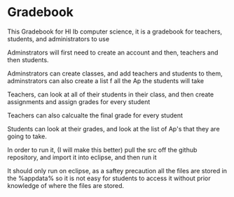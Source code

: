 # Gradebook
This Gradebook for Hl Ib computer science, it is a gradebook for teachers, students, and administrators to use


Adminstrators will first need to create an account and then, teachers and then students. 

Adminstrators can create classes, and add teachers and students to them, adminstrators can also create a list f all the Ap the students will take

Teachers, can look at all of their students in their class, and then create assignments and assign grades for every student

Teachers can also calcualte the final grade for every student

Students can look at their grades, and look at the list of Ap's that they are going to take.


In order to run it, (I will make this better) pull the src off the github repository, and import it into eclipse, and then run it

It should only run on eclipse, as a saftey precaution all the files are stored in the %appdata% so it is not easy for students to access it without
prior knowledge of where the files are stored.

